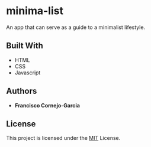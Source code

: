 # minima-list
An app that can serve as a guide to a minimalist lifestyle.

## Built With
* HTML
* CSS
* Javascript

## Authors
* **Francisco Cornejo-Garcia**

## License
This project is licensed under the [MIT](https://github.com/minima-list/LICENSE.md) License.
